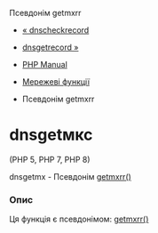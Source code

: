 Псевдонім getmxrr

-   [« dnscheckrecord](function.dns-check-record.html)
    
-   [dnsgetrecord »](function.dns-get-record.html)
    
-   [PHP Manual](index.html)
    
-   [Мережеві функції](ref.network.html)
    
-   Псевдонім getmxrr
    

# dnsgetмкс

(PHP 5, PHP 7, PHP 8)

dnsgetmx - Псевдонім [getmxrr()](function.getmxrr.html)

### Опис

Ця функція є псевдонімом: [getmxrr()](function.getmxrr.html)